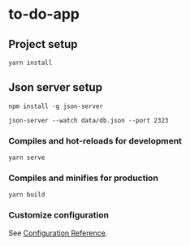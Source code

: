 # to-do-app

## Project setup
```
yarn install
```
## Json server  setup
```
npm install -g json-server
```
```
json-server --watch data/db.json --port 2323
```
### Compiles and hot-reloads for development
```
yarn serve
```

### Compiles and minifies for production
```
yarn build
```

### Customize configuration
See [Configuration Reference](https://cli.vuejs.org/config/).
